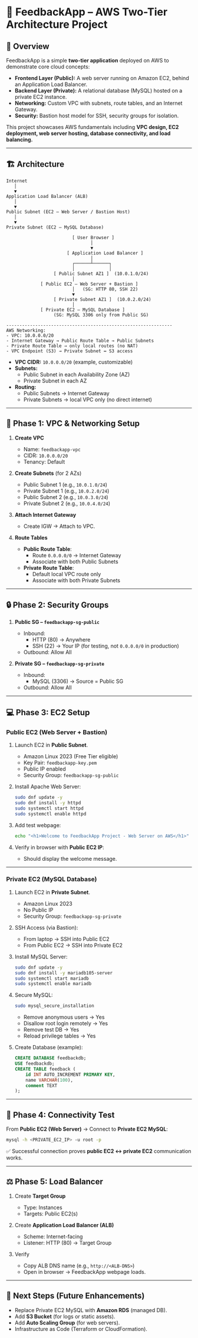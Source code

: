 # 📘 FeedbackApp – AWS Two-Tier Architecture Project  

## 📌 Overview  
FeedbackApp is a simple **two-tier application** deployed on AWS to demonstrate core cloud concepts:  
- **Frontend Layer (Public):** A web server running on Amazon EC2, behind an Application Load Balancer.  
- **Backend Layer (Private):** A relational database (MySQL) hosted on a private EC2 instance.  
- **Networking:** Custom VPC with subnets, route tables, and an Internet Gateway.  
- **Security:** Bastion host model for SSH, security groups for isolation.  

This project showcases AWS fundamentals including **VPC design, EC2 deployment, web server hosting, database connectivity, and load balancing.**  

---

## 🏗️ Architecture  

```
Internet
   │
   ▼
Application Load Balancer (ALB)
   │
   ▼
Public Subnet (EC2 – Web Server / Bastion Host)
   │
   ▼
Private Subnet (EC2 – MySQL Database)

                         [ User Browser ]
                                │
                                ▼
                       [ Application Load Balancer ]
                                │
                         ┌──────┴──────┐
                         │             │
                  [ Public Subnet AZ1 ]  (10.0.1.0/24)
                         │
             [ Public EC2 – Web Server + Bastion ]
                         │   (SG: HTTP 80, SSH 22)
                         ▼
                  [ Private Subnet AZ1 ]  (10.0.2.0/24)
                         │
             [ Private EC2 – MySQL Database ]
                  (SG: MySQL 3306 only from Public SG)
                         
---------------------------------------------------------------
AWS Networking:
- VPC: 10.0.0.0/20
- Internet Gateway → Public Route Table → Public Subnets
- Private Route Table → only local routes (no NAT)
- VPC Endpoint (S3) → Private Subnet ↔ S3 access

```

- **VPC CIDR:** `10.0.0.0/20` (example, customizable)  
- **Subnets:**  
  - Public Subnet in each Availability Zone (AZ)  
  - Private Subnet in each AZ  
- **Routing:**  
  - Public Subnets → Internet Gateway  
  - Private Subnets → local VPC only (no direct internet)  

---

## 🔑 Phase 1: VPC & Networking Setup  

1. **Create VPC**  
   - Name: `feedbackapp-vpc`  
   - CIDR: `10.0.0.0/20`  
   - Tenancy: Default  

2. **Create Subnets** (for 2 AZs)  
   - Public Subnet 1 (e.g., `10.0.1.0/24`)  
   - Private Subnet 1 (e.g., `10.0.2.0/24`)  
   - Public Subnet 2 (e.g., `10.0.3.0/24`)  
   - Private Subnet 2 (e.g., `10.0.4.0/24`)  

3. **Attach Internet Gateway**  
   - Create IGW → Attach to VPC.  

4. **Route Tables**  
   - **Public Route Table**:  
     - Route `0.0.0.0/0` → Internet Gateway  
     - Associate with both Public Subnets  
   - **Private Route Table**:  
     - Default local VPC route only  
     - Associate with both Private Subnets  

---

## 🔒 Phase 2: Security Groups  

1. **Public SG – `feedbackapp-sg-public`**  
   - Inbound:  
     - HTTP (80) → Anywhere  
     - SSH (22) → Your IP (for testing, not `0.0.0.0/0` in production)  
   - Outbound: Allow All  

2. **Private SG – `feedbackapp-sg-private`**  
   - Inbound:  
     - MySQL (3306) → Source = Public SG  
   - Outbound: Allow All  

---

## 💻 Phase 3: EC2 Setup  

### Public EC2 (Web Server + Bastion)  
1. Launch EC2 in **Public Subnet**.  
   - Amazon Linux 2023 (Free Tier eligible)  
   - Key Pair: `feedbackapp-key.pem`  
   - Public IP enabled  
   - Security Group: `feedbackapp-sg-public`  

2. Install Apache Web Server:  
   ```bash
   sudo dnf update -y
   sudo dnf install -y httpd
   sudo systemctl start httpd
   sudo systemctl enable httpd
   ```

3. Add test webpage:  
   ```bash
   echo "<h1>Welcome to FeedbackApp Project - Web Server on AWS</h1>" | sudo tee /var/www/html/index.html
   ```

4. Verify in browser with **Public EC2 IP**:  
   - Should display the welcome message.  

---

### Private EC2 (MySQL Database)  
1. Launch EC2 in **Private Subnet**.  
   - Amazon Linux 2023  
   - No Public IP  
   - Security Group: `feedbackapp-sg-private`  

2. SSH Access (via Bastion):  
   - From laptop → SSH into Public EC2  
   - From Public EC2 → SSH into Private EC2  

3. Install MySQL Server:  
   ```bash
   sudo dnf update -y
   sudo dnf install -y mariadb105-server
   sudo systemctl start mariadb
   sudo systemctl enable mariadb
   ```

4. Secure MySQL:  
   ```bash
   sudo mysql_secure_installation
   ```
   - Remove anonymous users → Yes  
   - Disallow root login remotely → Yes  
   - Remove test DB → Yes  
   - Reload privilege tables → Yes  

5. Create Database (example):  
   ```sql
   CREATE DATABASE feedbackdb;
   USE feedbackdb;
   CREATE TABLE feedback (
       id INT AUTO_INCREMENT PRIMARY KEY,
       name VARCHAR(100),
       comment TEXT
   );
   ```

---

## 🔗 Phase 4: Connectivity Test  

From **Public EC2 (Web Server)** → Connect to **Private EC2 MySQL**:  
```bash
mysql -h <PRIVATE_EC2_IP> -u root -p
```

✅ Successful connection proves **public EC2 ↔ private EC2** communication works.  

---

## ⚖️ Phase 5: Load Balancer  

1. Create **Target Group**  
   - Type: Instances  
   - Targets: Public EC2(s)  

2. Create **Application Load Balancer (ALB)**  
   - Scheme: Internet-facing  
   - Listener: HTTP (80) → Target Group  

3. Verify  
   - Copy ALB DNS name (e.g., `http://<ALB-DNS>`)  
   - Open in browser → FeedbackApp webpage loads.  

---

## 📌 Next Steps (Future Enhancements)  
- Replace Private EC2 MySQL with **Amazon RDS** (managed DB).  
- Add **S3 Bucket** (for logs or static assets).  
- Add **Auto Scaling Group** (for web servers).  
- Infrastructure as Code (Terraform or CloudFormation).  
